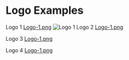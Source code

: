 # Logo Examples

Logo 1 [Logo-1.png](https://github.com/citizenlabsgr/brand/blob/master/logo/Logo-01.png)
![Logo 1](/images/2017/06/Logo-01.png)
Logo 2
[Logo-1.png](https://github.com/citizenlabsgr/brand/blob/master/logo/Logo-02.png)

Logo 3
[Logo-1.png](https://github.com/citizenlabsgr/brand/blob/master/logo/Logo-03.png)

Logo 4
[Logo-1.png](https://github.com/citizenlabsgr/brand/blob/master/logo/Logo-04.png)
